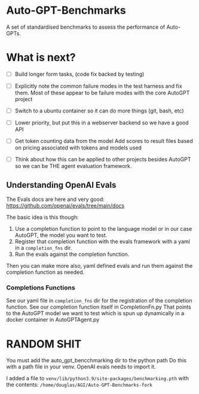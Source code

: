 # Auto-GPT-Benchmarks
A set of standardised benchmarks to assess the performance of Auto-GPTs.

# What is next?

- [ ] Build longer form tasks, (code fix backed by testing)
- [ ] Explicitly note the common failure modes in the test harness and fix them. Most of these appear to be failure modes with the core AutoGPT project
- [ ] Switch to a ubuntu container so it can do more things (git, bash, etc)
- [ ] Lower priority, but put this in a webserver backend so we have a good API
- [ ] Get token counting data from the model Add scores to result files based on pricing associated with tokens and models used
- [ ] Think about how this can be applied to other projects besides AutoGPT so we can be THE agent evaluation framework.


## Understanding OpenAI Evals

The Evals docs are here and very good: https://github.com/openai/evals/tree/main/docs

The basic idea is this though:
1. Use a completion function to point to the language model or in our case AutoGPT, the model you want to test.
2. Register that completion function with the evals framework with a yaml in a `completion_fns` dir.
3. Run the evals against the completion function.

Then you can make more also, yaml defined evals and run them against the completion function as needed.

### Completions Functions

See our yaml file in `completion_fns` dir for the registration of the completion function.
See our completion function itself in CompletionFn.py
That points to the AutoGPT model we want to test which is spun up dynamically in a docker container in AutoGPTAgent.py


# RANDOM SHIT

You must add the auto_gpt_bencchmarking dir to the python path
Do this with a path file in your venv. OpenAI evals needs to import it. 

I added a file to `venv/lib/python3.9/site-packages/benchmarking.pth` with the contents: 
`/home/douglas/AGI/Auto-GPT-Benchmarks-fork`



